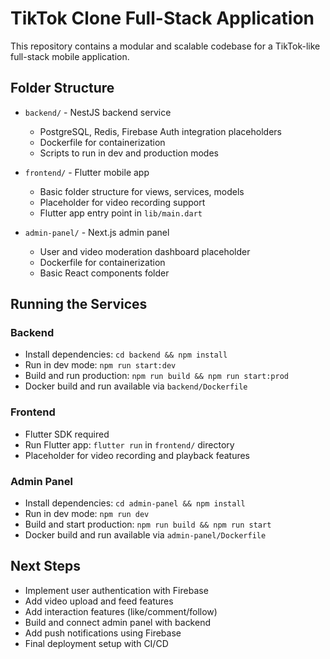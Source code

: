 # TikTok Clone Full-Stack Application

This repository contains a modular and scalable codebase for a TikTok-like full-stack mobile application.

## Folder Structure

- `backend/` - NestJS backend service
  - PostgreSQL, Redis, Firebase Auth integration placeholders
  - Dockerfile for containerization
  - Scripts to run in dev and production modes

- `frontend/` - Flutter mobile app
  - Basic folder structure for views, services, models
  - Placeholder for video recording support
  - Flutter app entry point in `lib/main.dart`

- `admin-panel/` - Next.js admin panel
  - User and video moderation dashboard placeholder
  - Dockerfile for containerization
  - Basic React components folder

## Running the Services

### Backend

- Install dependencies: `cd backend && npm install`
- Run in dev mode: `npm run start:dev`
- Build and run production: `npm run build && npm run start:prod`
- Docker build and run available via `backend/Dockerfile`

### Frontend

- Flutter SDK required
- Run Flutter app: `flutter run` in `frontend/` directory
- Placeholder for video recording and playback features

### Admin Panel

- Install dependencies: `cd admin-panel && npm install`
- Run in dev mode: `npm run dev`
- Build and start production: `npm run build && npm run start`
- Docker build and run available via `admin-panel/Dockerfile`

## Next Steps

- Implement user authentication with Firebase
- Add video upload and feed features
- Add interaction features (like/comment/follow)
- Build and connect admin panel with backend
- Add push notifications using Firebase
- Final deployment setup with CI/CD
